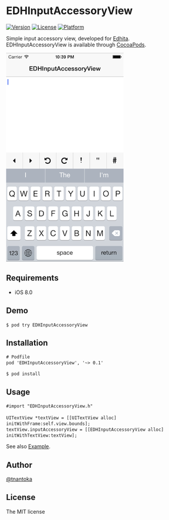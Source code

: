 # EDHInputAccessoryView

[![Version](https://img.shields.io/cocoapods/v/EDHInputAccessoryView.svg?style=flat)](http://cocoadocs.org/docsets/EDHInputAccessoryView)
[![License](https://img.shields.io/cocoapods/l/EDHInputAccessoryView.svg?style=flat)](http://cocoadocs.org/docsets/EDHInputAccessoryView)
[![Platform](https://img.shields.io/cocoapods/p/EDHInputAccessoryView.svg?style=flat)](http://cocoadocs.org/docsets/EDHInputAccessoryView)

Simple input accessory view, developed for [Edhita](https://github.com/tnantoka/edhita).  
EDHInputAccessoryView is available through [CocoaPods](http://cocoapods.org).

![](/screenshot.png)

## Requirements

* iOS 8.0

## Demo

```
$ pod try EDHInputAccessoryView
```

## Installation

```
# Podfile
pod 'EDHInputAccessoryView', '~> 0.1'
```

```
$ pod install
```

## Usage

```
#import "EDHInputAccessoryView.h"

UITextView *textView = [[UITextView alloc] initWithFrame:self.view.bounds];
textView.inputAccessoryView = [[EDHInputAccessoryView alloc] initWithTextView:textView];
```

See also [Example](/Example).

## Author

[@tnantoka](https://twitter.com/tnantoka)

## License

The MIT license

